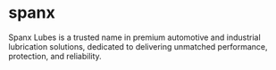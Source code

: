 # spanx
Spanx Lubes is a trusted name in premium automotive and industrial lubrication solutions, dedicated to delivering unmatched performance, protection, and reliability.
